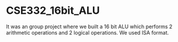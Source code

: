 # CSE332_16bit_ALU
It was an group project where we built a 16 bit ALU which performs 2 arithmetic operations and 2 logical operations. We used ISA format.
